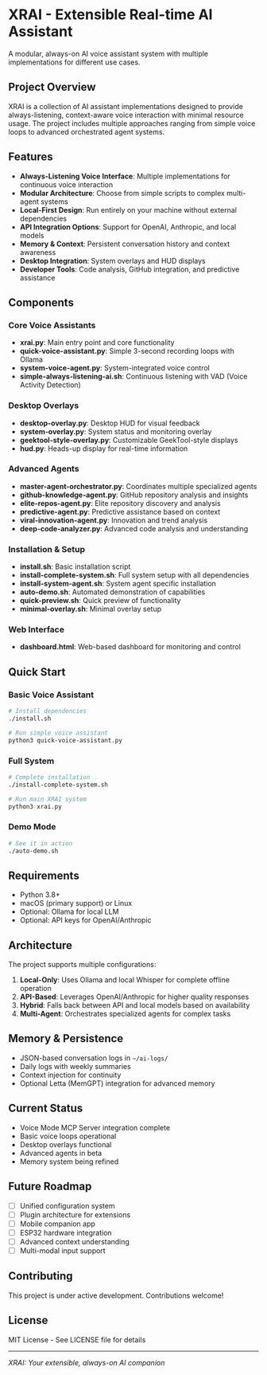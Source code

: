 # XRAI - Extensible Real-time AI Assistant

A modular, always-on AI voice assistant system with multiple implementations for different use cases.

## Project Overview

XRAI is a collection of AI assistant implementations designed to provide always-listening, context-aware voice interaction with minimal resource usage. The project includes multiple approaches ranging from simple voice loops to advanced orchestrated agent systems.

## Features

- **Always-Listening Voice Interface**: Multiple implementations for continuous voice interaction
- **Modular Architecture**: Choose from simple scripts to complex multi-agent systems
- **Local-First Design**: Run entirely on your machine without external dependencies
- **API Integration Options**: Support for OpenAI, Anthropic, and local models
- **Memory & Context**: Persistent conversation history and context awareness
- **Desktop Integration**: System overlays and HUD displays
- **Developer Tools**: Code analysis, GitHub integration, and predictive assistance

## Components

### Core Voice Assistants
- **xrai.py**: Main entry point and core functionality
- **quick-voice-assistant.py**: Simple 3-second recording loops with Ollama
- **system-voice-agent.py**: System-integrated voice control
- **simple-always-listening-ai.sh**: Continuous listening with VAD (Voice Activity Detection)

### Desktop Overlays
- **desktop-overlay.py**: Desktop HUD for visual feedback
- **system-overlay.py**: System status and monitoring overlay
- **geektool-style-overlay.py**: Customizable GeekTool-style displays
- **hud.py**: Heads-up display for real-time information

### Advanced Agents
- **master-agent-orchestrator.py**: Coordinates multiple specialized agents
- **github-knowledge-agent.py**: GitHub repository analysis and insights
- **elite-repos-agent.py**: Elite repository discovery and analysis
- **predictive-agent.py**: Predictive assistance based on context
- **viral-innovation-agent.py**: Innovation and trend analysis
- **deep-code-analyzer.py**: Advanced code analysis and understanding

### Installation & Setup
- **install.sh**: Basic installation script
- **install-complete-system.sh**: Full system setup with all dependencies
- **install-system-agent.sh**: System agent specific installation
- **auto-demo.sh**: Automated demonstration of capabilities
- **quick-preview.sh**: Quick preview of functionality
- **minimal-overlay.sh**: Minimal overlay setup

### Web Interface
- **dashboard.html**: Web-based dashboard for monitoring and control

## Quick Start

### Basic Voice Assistant
```bash
# Install dependencies
./install.sh

# Run simple voice assistant
python3 quick-voice-assistant.py
```

### Full System
```bash
# Complete installation
./install-complete-system.sh

# Run main XRAI system
python3 xrai.py
```

### Demo Mode
```bash
# See it in action
./auto-demo.sh
```

## Requirements

- Python 3.8+
- macOS (primary support) or Linux
- Optional: Ollama for local LLM
- Optional: API keys for OpenAI/Anthropic

## Architecture

The project supports multiple configurations:

1. **Local-Only**: Uses Ollama and local Whisper for complete offline operation
2. **API-Based**: Leverages OpenAI/Anthropic for higher quality responses
3. **Hybrid**: Falls back between API and local models based on availability
4. **Multi-Agent**: Orchestrates specialized agents for complex tasks

## Memory & Persistence

- JSON-based conversation logs in `~/ai-logs/`
- Daily logs with weekly summaries
- Context injection for continuity
- Optional Letta (MemGPT) integration for advanced memory

## Current Status

- Voice Mode MCP Server integration complete
- Basic voice loops operational
- Desktop overlays functional
- Advanced agents in beta
- Memory system being refined

## Future Roadmap

- [ ] Unified configuration system
- [ ] Plugin architecture for extensions
- [ ] Mobile companion app
- [ ] ESP32 hardware integration
- [ ] Advanced context understanding
- [ ] Multi-modal input support

## Contributing

This project is under active development. Contributions welcome!

## License

MIT License - See LICENSE file for details

---

*XRAI: Your extensible, always-on AI companion*